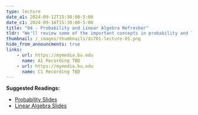 ```yaml
---
type: lecture
date_a1: 2024-09-12T15:30:00-5:00
date_c1: 2024-09-16T15:30:00-5:00
title: "04 - Probability and Linear Algebra Refresher"
tldr: "We'll review some of the important concepts in probability and linear algebra which we will then apply in later lectures."
thumbnail: /_images/thumbnails/ds701-lecture-01.png
hide_from_announcments: true
links: 
    - url: https://mymedia.bu.edu
      name: A1 Recording TBD
    - url: https://mymedia.bu.edu
      name: C1 Recording TBD
---
```


**Suggested Readings:**
- [Probability Slides](https://tools4ds.github.io/DS701-Course-Notes/03-Probability-and-Statistics-Refresher.html)
- [Linear Algebra Slides](https://tools4ds.github.io/DS701-Course-Notes/04-Linear-Algebra-Refresher.html)
